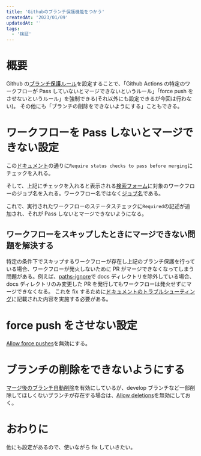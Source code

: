 ```yaml
---
title: 'Githubのブランチ保護機能をつかう'
createdAt: '2023/01/09'
updatedAt: ''
tags:
  - '検証'
---
```


# 概要

Github の[ブランチ保護ルール](https://docs.github.com/ja/repositories/configuring-branches-and-merges-in-your-repository/defining-the-mergeability-of-pull-requests/about-protected-branches)を設定することで、「Github Actions の特定のワークフローが Pass していないとマージできないというルール」「force push をさせないというルール」を強制できる(それ以外にも設定できるが今回は行わない)。
その他にも「ブランチの削除をできないようにする」こともできる。

# ワークフローを Pass しないとマージできない設定

この[ドキュメント](https://docs.github.com/ja/repositories/configuring-branches-and-merges-in-your-repository/defining-the-mergeability-of-pull-requests/managing-a-branch-protection-rule#:~:text=%E5%BF%85%E8%A6%81%E3%81%AB%E5%BF%9C%E3%81%98%E3%81%A6%E3%80%81%E3%82%B9%E3%83%86%E3%83%BC%E3%82%BF%E3%82%B9%E3%83%81%E3%82%A7%E3%83%83%E3%82%AF%E5%BF%85%E9%A0%88%E3%82%92%E6%9C%89%E5%8A%B9%E5%8C%96%E3%81%97%E3%81%BE%E3%81%99%E3%80%82%20%E8%A9%B3%E7%B4%B0%E3%81%AB%E3%81%A4%E3%81%84%E3%81%A6%E3%81%AF%E3%80%81%E3%80%8C%E3%82%B9%E3%83%86%E3%83%BC%E3%82%BF%E3%82%B9%E3%83%81%E3%82%A7%E3%83%83%E3%82%AF%E3%81%AB%E3%81%A4%E3%81%84%E3%81%A6%E3%80%8D%E3%82%92%E5%8F%82%E7%85%A7%E3%81%97%E3%81%A6%E3%81%8F%E3%81%A0%E3%81%95%E3%81%84%E3%80%82)の通りに`Require status checks to pass before merging`にチェックを入れる。

そして、上記にチェックを入れると表示される[検索フォーム](https://docs.github.com/ja/repositories/configuring-branches-and-merges-in-your-repository/defining-the-mergeability-of-pull-requests/managing-a-branch-protection-rule#:~:text=%E7%8A%B6%E6%85%8B%E3%83%81%E3%82%A7%E3%83%83%E3%82%AF%E3%82%92%E6%8E%A2%E3%81%97%E3%81%A6%E3%80%81%E5%BF%85%E9%A0%88%E3%81%AB%E3%81%99%E3%82%8B%E3%83%81%E3%82%A7%E3%83%83%E3%82%AF%E3%82%92%E9%81%B8%E6%8A%9E%E3%81%97%E3%81%BE%E3%81%99%E3%80%82)に対象のワークフローのジョブ名を入れる。ワークフロー名ではなく[ジョブ名](https://docs.github.com/ja/actions/using-workflows/workflow-syntax-for-github-actions#jobsjob_idname)である。

これで、実行されたワークフローのステータスチェックに`Required`の記述が追加され、それが Pass しないとマージできないようになる。

## ワークフローをスキップしたときにマージできない問題を解決する

特定の条件下でスキップするワークフローが存在し上記のブランチ保護を行っている場合、ワークフローが発火しないために PR がマージできなくなってしまう問題がある。例えば、[paths-ignore](https://docs.github.com/ja/actions/using-workflows/workflow-syntax-for-github-actions#onpushpull_requestpull_request_targetpathspaths-ignore)で docs ディレクトリを除外している場合、docs ディレクトリのみ変更した PR を発行してもワークフローは発火せずにマージできなくなる。
これを fix するために[ドキュメントのトラブルシューティング](https://docs.github.com/ja/repositories/configuring-branches-and-merges-in-your-repository/defining-the-mergeability-of-pull-requests/troubleshooting-required-status-checks#handling-skipped-but-required-checks)に記載された内容を実施する必要がある。

# force push をさせない設定

[Allow force pushes](<https://docs.github.com/ja/repositories/configuring-branches-and-merges-in-your-repository/defining-the-mergeability-of-pull-requests/managing-a-branch-protection-rule#:~:text=%E5%BF%85%E8%A6%81%E3%81%AB%E5%BF%9C%E3%81%98%E3%81%A6%E3%80%81%5BRules%20applied%20to%20everyone%20including%20administrators%5D(%E7%AE%A1%E7%90%86%E8%80%85%E3%82%92%E5%90%AB%E3%82%80%E5%85%A8%E5%93%A1%E3%81%AB%E9%81%A9%E7%94%A8%E3%81%95%E3%82%8C%E3%82%8B%E3%83%AB%E3%83%BC%E3%83%AB)%20%E3%81%AE%E4%B8%8B%E3%81%A7%20%5BAllow%20force%20pushes%5D(%E3%83%95%E3%82%A9%E3%83%BC%E3%82%B9%20%E3%83%97%E3%83%83%E3%82%B7%E3%83%A5%E3%82%92%E8%A8%B1%E5%8F%AF)%20%E3%82%92%E9%81%B8%E6%8A%9E%E3%81%97%E3%81%BE%E3%81%99%E3%80%82>)を無効にする。

# ブランチの削除をできないようにする

[マージ後のブランチ自動削除](https://docs.github.com/ja/repositories/configuring-branches-and-merges-in-your-repository/configuring-pull-request-merges/managing-the-automatic-deletion-of-branches)を有効にしているが、develop ブランチなど一部削除してほしくないブランチが存在する場合は、[Allow deletions](<https://docs.github.com/ja/repositories/configuring-branches-and-merges-in-your-repository/defining-the-mergeability-of-pull-requests/managing-a-branch-protection-rule#:~:text=%E5%BF%85%E8%A6%81%E3%81%AB%E5%BF%9C%E3%81%98%E3%81%A6%E3%80%81%20%5BAllow%20deletions%5D(%E5%89%8A%E9%99%A4%E3%82%92%E8%A8%B1%E5%8F%AF)%20%E3%82%92%E9%81%B8%E6%8A%9E%E3%81%97%E3%81%BE%E3%81%99%E3%80%82>)を無効にしておく。

# おわりに

他にも設定があるので、使いながら fix していきたい。
